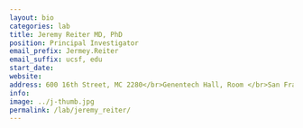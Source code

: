 ```yaml
---
layout: bio
categories: lab
title: Jeremy Reiter MD, PhD
position: Principal Investigator
email_prefix: Jermey.Reiter
email_suffix: ucsf, edu
start_date:
website:
address: 600 16th Street, MC 2280</br>Genentech Hall, Room </br>San Francisco, CA 94158-</br>
info:
image: ../j-thumb.jpg
permalink: /lab/jeremy_reiter/
---
```

